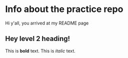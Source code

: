 # Info about the practice repo

Hi y'all, you arrived at my README page

## Hey level 2 heading!

This is **bold** text. This is *italic* text.
